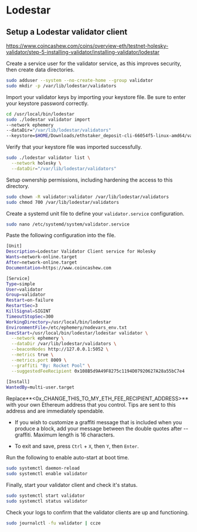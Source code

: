 # Lodestar

## Setup a Lodestar validator client
https://www.coincashew.com/coins/overview-eth/testnet-holesky-validator/step-5-installing-validator/installing-validator/lodestar

Create a service user for the validator service, as this improves security, then create data directories.

```bash
sudo adduser --system --no-create-home --group validator
sudo mkdir -p /var/lib/lodestar/validators
```

Import your validator keys by importing your keystore file. Be sure to enter your keystore password correctly.

```bash
cd /usr/local/bin/lodestar
sudo ./lodestar validator import   
--network ephemery   
--dataDir="/var/lib/lodestar/validators"   
--keystore=$HOME/Downloads/ethstaker_deposit-cli-66054f5-linux-amd64/validator_keys
```

Verify that your keystore file was imported successfully.

```bash
sudo ./lodestar validator list \
  --network holesky \
  --dataDir="/var/lib/lodestar/validators"
```

Setup ownership permissions, including hardening the access to this directory.

```bash
sudo chown -R validator:validator /var/lib/lodestar/validators
sudo chmod 700 /var/lib/lodestar/validators
```

Create a systemd unit file to define your ```validator.service``` configuration.

```bash
sudo nano /etc/systemd/system/validator.service
```

Paste the following configuration into the file.

```bash
[Unit]
Description=Lodestar Validator Client service for Holesky
Wants=network-online.target
After=network-online.target
Documentation=https://www.coincashew.com

[Service]
Type=simple
User=validator
Group=validator
Restart=on-failure
RestartSec=3
KillSignal=SIGINT
TimeoutStopSec=300
WorkingDirectory=/usr/local/bin/lodestar
EnvironmentFile=/etc/ephemery/nodevars_env.txt
ExecStart=/usr/local/bin/lodestar/lodestar validator \
  --network ephemery \
  --dataDir /var/lib/lodestar/validators \
  --beaconNodes http://127.0.0.1:5052 \
  --metrics true \
  --metrics.port 8009 \
  --graffiti "By: Rocket Pool" \
  --suggestedFeeRecipient 0x108B5d9A49F8275c1194D07920627A28a55bC7e4
  
[Install]
WantedBy=multi-user.target
```

Replace**<0x_CHANGE_THIS_TO_MY_ETH_FEE_RECIPIENT_ADDRESS>** with your own Ethereum address that you control. 
Tips are sent to this address and are immediately spendable.

- If you wish to customize a graffiti message that is included when you produce a block, add your message between the double quotes after --graffiti. Maximum length is 16 characters.

- To exit and save, press ```Ctrl``` + ```X```, then ```Y```, then ```Enter```.

Run the following to enable auto-start at boot time.

```bash
sudo systemctl daemon-reload
sudo systemctl enable validator
```

Finally, start your validator client and check it's status.

```bash
sudo systemctl start validator
sudo systemctl status validator
```

Check your logs to confirm that the validator clients are up and functioning.

```bash
sudo journalctl -fu validator | ccze
```




